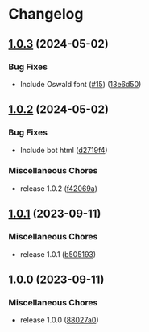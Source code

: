# Changelog

## [1.0.3](https://github.com/workadventure/design-system/compare/v1.0.2...v1.0.3) (2024-05-02)


### Bug Fixes

* Include Oswald font ([#15](https://github.com/workadventure/design-system/issues/15)) ([13e6d50](https://github.com/workadventure/design-system/commit/13e6d50c7f282234210e870245d221a69cdb1fa4))

## [1.0.2](https://github.com/workadventure/design-system/compare/v1.0.1...v1.0.2) (2024-05-02)


### Bug Fixes

* Include bot html ([d2719f4](https://github.com/workadventure/design-system/commit/d2719f4c04aaa9e4c4c92dd21db08a1bc897b023))


### Miscellaneous Chores

* release 1.0.2 ([f42069a](https://github.com/workadventure/design-system/commit/f42069ac409b4e52cb58641805712a90a66e90f5))

## [1.0.1](https://github.com/workadventure/design-system/compare/v1.0.0...v1.0.1) (2023-09-11)


### Miscellaneous Chores

* release 1.0.1 ([b505193](https://github.com/workadventure/design-system/commit/b50519352dd87578cc10a21ca6cf0423a99c6ebe))

## 1.0.0 (2023-09-11)


### Miscellaneous Chores

* release 1.0.0 ([88027a0](https://github.com/workadventure/design-system/commit/88027a0910d0644fae6113d40c5a0de46bfa2395))
